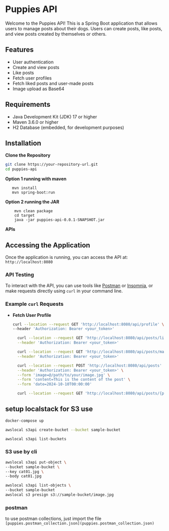 # Puppies API

Welcome to the Puppies API! This is a Spring Boot application that allows users to manage posts about their dogs. Users can create posts, like posts, and view posts created by themselves or others.

## Features

- User authentication
- Create and view posts
- Like posts
- Fetch user profiles
- Fetch liked posts and user-made posts
- Image upload as Base64

## Requirements

- Java Development Kit (JDK) 17 or higher
- Maven 3.6.0 or higher
- H2 Database (embedded, for development purposes)

## Installation

**Clone the Repository**
   ```bash
   git clone https://your-repository-url.git
   cd puppies-api
   ```

**Option 1 running with maven**
```
   mvn install
   mvn spring-boot:run
```

**Option 2 running the JAR**
```
    mvn clean package
    cd target
    java -jar puppies-api-0.0.1-SNAPSHOT.jar
```

**APIs**
## Accessing the Application

Once the application is running, you can access the API at: `http://localhost:8080`
### API Testing

To interact with the API, you can use tools like [Postman](https://www.postman.com/) or [Insomnia](https://insomnia.rest/), or make requests directly using `curl` in your command line.

### Example `curl` Requests

- **Fetch User Profile**
  ```bash
  curl --location --request GET 'http://localhost:8080/api/profile' \
  --header 'Authorization: Bearer <your_token>'
  ```
  ```bash
    curl --location --request GET 'http://localhost:8080/api/posts/liked' \
    --header 'Authorization: Bearer <your_token>'
  ```
  ```bash
    curl --location --request GET 'http://localhost:8080/api/posts/made' \
    --header 'Authorization: Bearer <your_token>'
  ```
  ```bash
    curl --location --request POST 'http://localhost:8080/api/posts' \
    --header 'Authorization: Bearer <your_token>' \
    --form 'image=@/path/to/your/image.jpg' \
    --form 'content=This is the content of the post' \
    --form 'date=2024-10-10T00:00:00'
  ```
  ```bash
    curl --location --request GET 'http://localhost:8080/api/posts/{postId}'
  ```

## setup localstack for S3 use
```bash
docker-compose up

awslocal s3api create-bucket --bucket sample-bucket

awslocal s3api list-buckets
```

### S3 use by cli
```bash
awslocal s3api put-object \
--bucket sample-bucket \
--key cat01.jpg \
--body cat01.jpg

awslocal s3api list-objects \
--bucket sample-bucket
awslocal s3 presign s3://sample-bucket/image.jpg
```

### postman
to use postman collections, just import the file `[puppies.postman_collection.json](puppies.postman_collection.json)`